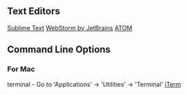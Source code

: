 ## Text Editors

[Sublime Text](http://www.sublimetext.com/)
[WebStorm by JetBrains](https://www.jetbrains.com/webstorm/)
[ATOM](https://atom.io/)

## Command Line Options

### For Mac

terminal - Go to 'Applications' -> 'Utilities' -> 'Terminal'
[iTerm](http://iterm2.com/)
